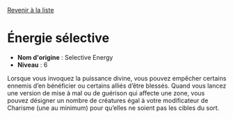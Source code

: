 [Revenir à la liste](..)

# Énergie sélective

 * **Nom d'origine** : Selective Energy
 * **Niveau** : 6


<p>Lorsque vous invoquez la puissance divine, vous pouvez empêcher certains ennemis d’en bénéficier ou certains alliés d’être blessés. Quand vous lancez une version de mise à mal ou de guérison qui affecte une zone, vous pouvez désigner un nombre de créatures égal à votre modificateur de Charisme (une au minimum) pour qu’elles ne soient pas les cibles du sort.</p>